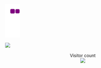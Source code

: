 ![snake gif](https://github.com/anuragdandge/anuragdandge/blob/output/github-contribution-grid-snake.gif)

<a href=#><img src="contributions.svg"></a>

<p align="center"> 
  Visitor count<br>
  <img src="https://profile-counter.glitch.me/anuragdandge/count.svg" />
</p>
